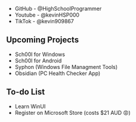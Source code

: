 - GitHub - @HighSchoolProgrammer
- Youtube - @kevinHSP000
- TikTok - @kevin909867

## Upcoming Projects
- Sch00l for Windows 
- Sch00l for Android
- Syphon (Windows File Managment Tools)
- Obsidian (PC Health Checker App)

## To-do List
- Learn WinUI
- Register on Microsoft Store (costs $21 AUD 😡)
